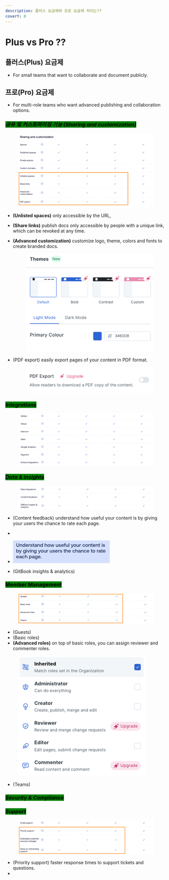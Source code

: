 ```yaml
---
description: 플러스 요금제와 프로 요금제 차이는??
coverY: 0
---
```


# Plus vs Pro ??

## 플러스(Plus) 요금제

* For small teams that want to collaborate and document publicly.

## 프로(Pro) 요금제

* For multi-role teams who want advanced publishing and collaboration options.



### _<mark style="background-color:green;">공유 및 커스토마이징 기능 (Sharing and customization)</mark>_

<figure><img src="../.gitbook/assets/image-2.png" alt=""><figcaption></figcaption></figure>

* **(Unlisted spaces)** only accessible by the URL,
* **(Share links)** publish docs only accessible by people with a unique link, which can be revoked at any time.
*   **(Advanced customization)** customize logo, theme, colors and fonts to create branded docs.



    <figure><img src="../.gitbook/assets/image (1) (1).png" alt=""><figcaption></figcaption></figure>
*   (PDF export) easily export pages of your content in PDF format.&#x20;

    <figure><img src="../.gitbook/assets/Screenshot 2023-07-06 at 13.46.57.png" alt=""><figcaption></figcaption></figure>

### _<mark style="background-color:green;">Integrations</mark>_

<figure><img src="../.gitbook/assets/image (9).png" alt=""><figcaption></figcaption></figure>

### _<mark style="background-color:green;">Data & insights</mark>_

<figure><img src="../.gitbook/assets/image (2) (1).png" alt=""><figcaption></figcaption></figure>

* (Content feedback) understand how useful your content is by giving your users the chance to rate each page.
*
* ![](<../.gitbook/assets/image (10).png>)





* (GitBook insights & analytics)

### <mark style="background-color:green;">Member Management</mark>

<figure><img src="../.gitbook/assets/Screenshot 2023-07-06 at 17.12.45.png" alt=""><figcaption></figcaption></figure>

* (Guests)&#x20;
* (Basic roles)&#x20;
* **(Advanced roles)** on top of basic roles, you can assign reviewer and commenter roles.

<figure><img src="../.gitbook/assets/image.png" alt=""><figcaption></figcaption></figure>

* (Teams)





### _<mark style="background-color:green;">Security & Compliance</mark>_



### _<mark style="background-color:green;">Support</mark>_

<div align="center" data-full-width="false">

<figure><img src="../.gitbook/assets/Screenshot 2023-07-06 at 13.33.48.png" alt=""><figcaption></figcaption></figure>

</div>

* (Priority support) faster response times to support tickets and questions.
*







